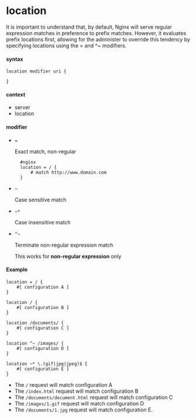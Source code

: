 # location

It is important to understand that, by default, Nginx will serve regular expression matches in preference to prefix matches. However, it evaluates prefix locations first, allowing for the administer to override this tendency by specifying locations using the = and ^~ modifiers. 

#### syntax

```nginx
location modifier uri {

}
```

#### context

- server
- location

#### modifier

- `=`
    
    Exact match, non-regular

        #nginx
        location = / {
            # match http://www.domain.com
        }

- `~`

    Case sensitive match

- `~*`

    Case insensitive match

- `^~`

    Terminate non-regular expression match

    This works for **non-regular expression** only

#### Example
```nginx
location = / {
    #[ configuration A ]
}

location / {
    #[ configuration B ]
}

location /documents/ {
    #[ configuration C ]
}

location ^~ /images/ {
    #[ configuration D ]
}

location ~* \.(gif|jpg|jpeg)$ {
    #[ configuration E ]
}
```

- The `/` request will match configuration A
- The `/index.html` request will match configuration B
- The `/documents/document.html` request will match configuration C
- The `/images/1.gif` request will match configuration D
- The `/documents/1.jpg` request will match configuration E.
